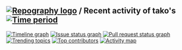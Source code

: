 ## [![Repography logo](https://images.repography.com/logo.svg)](https://repography.com) / Recent activity of tako's [![Time period](https://images.repography.com/50941333/takoserver/takos.jp/recent-activity/-GRVRfudIlBgUlUM2Qr565LerHneqwS6T9gS9KKlQqg/Vf-8VEkaHJv97XS9mFd1gAfIDRfpPEBJnvFZL9Rg0tw_badge.svg)](https://repography.com)
[![Timeline graph](https://images.repography.com/50941333/takoserver/takos.jp/recent-activity/-GRVRfudIlBgUlUM2Qr565LerHneqwS6T9gS9KKlQqg/Vf-8VEkaHJv97XS9mFd1gAfIDRfpPEBJnvFZL9Rg0tw_timeline.svg)](https://github.com/takoserver/takos.jp/commits)
[![Issue status graph](https://images.repography.com/50941333/takoserver/takos.jp/recent-activity/-GRVRfudIlBgUlUM2Qr565LerHneqwS6T9gS9KKlQqg/Vf-8VEkaHJv97XS9mFd1gAfIDRfpPEBJnvFZL9Rg0tw_issues.svg)](https://github.com/takoserver/takos.jp/issues)
[![Pull request status graph](https://images.repography.com/50941333/takoserver/takos.jp/recent-activity/-GRVRfudIlBgUlUM2Qr565LerHneqwS6T9gS9KKlQqg/Vf-8VEkaHJv97XS9mFd1gAfIDRfpPEBJnvFZL9Rg0tw_prs.svg)](https://github.com/takoserver/takos.jp/pulls)
[![Trending topics](https://images.repography.com/50941333/takoserver/takos.jp/recent-activity/-GRVRfudIlBgUlUM2Qr565LerHneqwS6T9gS9KKlQqg/Vf-8VEkaHJv97XS9mFd1gAfIDRfpPEBJnvFZL9Rg0tw_words.svg)](https://github.com/takoserver/takos.jp/commits)
[![Top contributors](https://images.repography.com/50941333/takoserver/takos.jp/recent-activity/-GRVRfudIlBgUlUM2Qr565LerHneqwS6T9gS9KKlQqg/Vf-8VEkaHJv97XS9mFd1gAfIDRfpPEBJnvFZL9Rg0tw_users.svg)](https://github.com/takoserver/takos.jp/graphs/contributors)
[![Activity map](https://images.repography.com/50941333/takoserver/takos.jp/recent-activity/-GRVRfudIlBgUlUM2Qr565LerHneqwS6T9gS9KKlQqg/Vf-8VEkaHJv97XS9mFd1gAfIDRfpPEBJnvFZL9Rg0tw_map.svg)](https://github.com/takoserver/takos.jp/commits)

